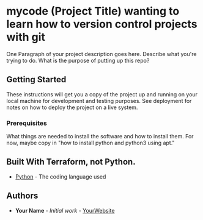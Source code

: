 # mycode (Project Title) wanting to learn how to version control projects with git

One Paragraph of your project description goes here. Describe what you're trying to do.
What is the purpose of putting up this repo?

## Getting Started

These instructions will get you a copy of the project up and running on your local machine
for development and testing purposes. See deployment for notes on how to deploy the project
on a live system.

### Prerequisites

What things are needed to install the software and how to install them. For now, maybe copy in
"how to install python and python3 using apt."

## Built With Terraform, not Python.

* [Python](https://www.python.org/) - The coding language used

## Authors

* **Your Name** - *Initial work* - [YourWebsite](https://example.com/)

